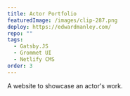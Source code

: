 ```yaml
---
title: Actor Portfolio
featuredImage: /images/clip-287.png
deploy: https://edwardmanley.com/
repo: ""
tags:
  - Gatsby.JS
  - Grommet UI
  - Netlify CMS
order: 3
---
```

A website to showcase an actor's work.